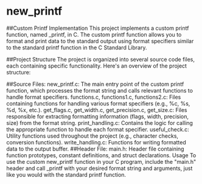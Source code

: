 # new_printf

##Custom Printf Implementation
This project implements a custom printf function, named _printf, in C. The custom printf function allows you to format and print data to the standard output using format specifiers similar to the standard printf function in the C Standard Library.

##Project Structure
The project is organized into several source code files, each containing specific functionality. Here's an overview of the project structure:

##Source Files:
new_printf.c: The main entry point of the custom printf function, which processes the format string and calls relevant functions to handle format specifiers.
functions.c, functions1.c, functions2.c: Files containing functions for handling various format specifiers (e.g., %c, %s, %d, %x, etc.).
get_flags.c, get_width.c, get_precision.c, get_size.c: Files responsible for extracting formatting information (flags, width, precision, size) from the format string.
print_handling.c: Contains the logic for calling the appropriate function to handle each format specifier.
useful_check.c: Utility functions used throughout the project (e.g., character checks, conversion functions).
write_handling.c: Functions for writing formatted data to the output buffer.
##Header File:
main.h: Header file containing function prototypes, constant definitions, and struct declarations.
Usage
To use the custom new_printf function in your C program, include the "main.h" header and call _printf with your desired format string and arguments, just like you would with the standard printf function.
